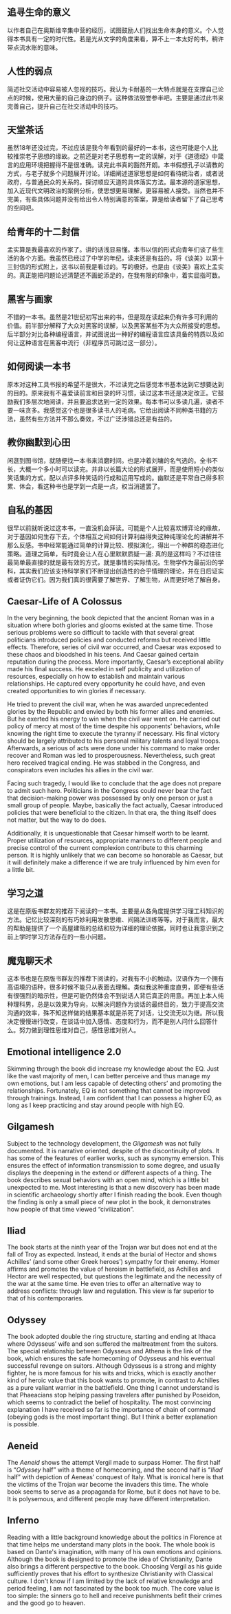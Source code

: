 追寻生命的意义
----------
以作者自己在奥斯维辛集中营的经历，试图鼓励人们找出生命本身的意义。个人觉得本书具有一定的时代性。若是光从文字的角度来看，算不上一本太好的书，稍许带点流水账的意味。

人性的弱点
----------
简述社交活动中容易被人忽视的技巧。我认为卡耐基的一大特点就是在支撑自己论点的时候，使用大量的自己身边的例子。这种做法毁誉参半吧。主要是通过此书来完善自己，提升自己在社交活动中的技巧。

天堂茶话
----------
虽然18年还没过完，不过应该是我今年看到的最好的一本书，这也可能是个人比较推崇老子思想的缘故。之前还是对老子思想有一定的误解，对于《道德经》中箴言的应用环境把握得不是很准确。读完此书真的豁然开朗。本书假想孔子以请教的方式，与老子就多个问题展开讨论。详细阐述道家思想是如何看待统治者，或者说政府，与普通民众的关系的。探讨顺应天道的具体落实方法。最本源的道家思想，加入近现代文明政治的案例分析，使思想更易理解，更容易被人接受。当然也并不完美，有些具体问题并没有给出令人特别满意的答案，算是给读者留下了自己思考的空间吧。

给青年的十二封信
----------
孟实算是我最喜欢的作家了。讲的话浅显易懂。本书以信的形式向青年们谈了些生活的各个方面。我虽然已经过了中学的年纪，读来还是有益的。将《谈美》以第十三封信的形式附上，这书以前我是看过的。写的极好。也是由《谈美》喜欢上孟实的。真正能把问题论述清楚还不画蛇添足的，在我有限的印象中，着实屈指可数。

黑客与画家
----------
不错的一本书。虽然是21世纪初写出来的书，但是现在读起来仍有许多可利用的价值。前半部分解释了大众对黑客的误解，以及黑客某些不为大众所接受的思想。后半部分对比各种编程语言，并试图说出一种好的编程语言应该具备的特质以及如何让这种语言在黑客中流行（非程序员可跳过这一部分）。

如何阅读一本书
----------
原本对这种工具书报的希望不是很大，不过读完之后感觉本书基本达到它想要达到的目的。原来我有不喜爱读前言和目录的坏习惯，读过这本书还是决定改正。它鼓励我们多层次地阅读，并且要追求达到一定的效果。每本书可以多读几遍，读者不要一味贪多。我感觉这个也是很多读书人的毛病。它给出阅读不同种类书籍的方法，虽然有些方法并不那么奏效，不过广泛涉猎总还是有益的。

教你幽默到心田
----------
闲逛到图书馆，就随便找一本书来消磨时间。也是冲着刘墉的名气选的。全书不长，大概一个多小时可以读完。并非以长篇大论的形式展开，而是使用短小的类似笑话集的方式，配以点评多种笑话的行成和运用写成的。幽默还是平常自己得多积累、体会，看这种书也是学到一点是一点，权当消遣罢了。

自私的基因
----------
很早以前就听说过这本书，一直没机会拜读。可能是个人比较喜欢博弈论的缘故，对于基因如何生存下去，个体相互之间如何计算利益得失这种纯理论化的讲解并不那么反感。书中经常能通过简单的计算比较、模拟演化，得出一个种群的稳态进化策略。道理之简单，有时竟会让人在心里默默质疑一遍:
真的是这样吗？不过往往最简单最直接的就是最有效的方式，就是事情的实际情况。生物学作为最前沿的学科，其实我们应该支持科学家们不断提出创造性的合乎情理的理论，并在日后证实或者证伪它们。因为我们真的很需要了解世界、了解生物，从而更好地了解自身。

Caesar-Life of A Colossus
----------
In the very beginning, the book depicted that the ancient Roman was in a
situation where both glories and glooms existed at the same time. Those
serious problems were so difficult to tackle with that several great
politicians introduced policies and conducted reforms but received
little effects. Therefore, series of civil war occurred, and Caesar was
exposed to these chaos and bloodshed in his teens. And Caesar gained
certain reputation during the process. More importantly, Caesar’s
exceptional ability made his final success. He exceled in self publicity
and utilization of resources, especially on how to establish and
maintain various relationships. He captured every opportunity he could
have, and even created opportunities to win glories if necessary.

He tried to prevent the civil war, when he was awarded unprecedented
glories by the Republic and envied by both his former allies and
enemies. But he exerted his energy to win when the civil war went on. He
carried out policy of mercy at most of the time despite his opponents’
behaviors, while knowing the right time to execute the tyranny if
necessary. His final victory should be largely attributed to his
personal military talents and loyal troops. Afterwards, a serious of
acts were done under his command to make order recover and Roman was led
to prosperousness. Nevertheless, such great hero received tragical
ending. He was stabbed in the Congress, and conspirators even includes
his allies in the civil war.

Facing such tragedy, I would like to conclude that the age does not
prepare to admit such hero. Politicians in the Congress could never bear
the fact that decision-making power was possessed by only one person or
just a small group of people. Maybe, basically the fact actually, Caesar
introduced policies that were beneficial to the citizen. In that era,
the thing itself does not matter, but the way to do does.

Additionally, it is unquestionable that Caesar himself worth to be
learnt. Proper utilization of resources, appropriate manners to
different people and precise control of the current complexion
contribute to this charming person. It is highly unlikely that we can
become so honorable as Caesar, but it will definitely make a difference
if we are truly influenced by him even for a little bit.

学习之道
----------
这是在原版书群友的推荐下阅读的一本书。主要是从各角度提供学习理工科知识的方法。记忆比较深刻的有巧妙利用发散思维、间隔法训练等等。对于我而言，最大的帮助是提供了一个高屋建瓴的总结和较为详细的理论依据，同时也让我意识到之前上学时学习方法存在的一些小问题。

魔鬼聊天术
----------
这本书也是在原版书群友的推荐下阅读的，对我有不小的触动。汉语作为一个拥有高语境的语种，很多时候不能只从表面去理解。类似我这种重度直男，即便有些话有很强烈的暗示性，但是可能仍然体会不到说话人背后真正的用意。再加上本人纯种理科男，总是以效果为导向，以解决问题作为谈话的最终目的，致力于提高交流沟通的效率，殊不知这样做的结果基本就是杀死了对话，让交流无以为继。所以我决定慢慢进行改变，在谈话中加入感情、态度和行为，而不是别人问什么回答什么。努力做到理性思维对自己，感性思维对别人。

Emotional intelligence 2.0
----------
Skimming through the book did increase my knowledge about the EQ. Just
like the vast majority of men, I can better perceive and thus manage my
own emotions, but I am less capable of detecting others’ and promoting
the relationships. Fortunately, EQ is not something that cannot be
improved through trainings. Instead, I am confident that I can possess a
higher EQ, as long as I keep practicing and stay around people with high
EQ.

Gilgamesh
----------
Subject to the technology development, the *Gilgamesh* was not fully
documented. It is narrative oriented, despite of the discontinuity of
plots. It has some of the features of earlier works, such as synonymy
emersion. This ensures the effect of information transmission to some
degree, and usually displays the deepening in the extend or different
aspects of a thing. The book describes sexual behaviors with an open
mind, which is a little bit unexpected to me. Most interesting is that a
new discovery has been made in scientific archaeology shortly after I
finish reading the book. Even though the finding is only a small piece
of new plot in the book, it demonstrates how people of that time viewed
“civilization”.

Iliad
----------
The book starts at the ninth year of the Trojan war but does not end at
the fall of Troy as expected. Instead, it ends at the burial of Hector
and shows Achilles’ (and some other Greek heroes’) sympathy for their
enemy. Homer affirms and promotes the value of heroism in battlefield,
as Achilles and Hector are well respected, but questions the legitimate
and the necessity of the war at the same time. He even tries to offer an
alternative way to address conflicts: through law and regulation. This
view is far superior to that of his contemporaries.

Odyssey
----------
The book adopted double the ring structure, starting and ending at
Ithaca where Odysseus’ wife and son suffered the maltreatment from the
suitors. The special relationship between Odysseus and Athena is the
link of the book, which ensures the safe homecoming of Odysseus and his
eventual successful revenge on suitors. Although Odysseus is a strong
and mighty fighter, he is more famous for his wits and tricks, which is
exactly another kind of heroic value that this book wants to promote, in
contrast to Achilles as a pure valiant warrior in the battlefield. One
thing I cannot understand is that Phaeacians stop helping passing
travelers after punished by Poseidon, which seems to contradict the
belief of hospitality. The most convincing explanation I have received
so far is the importance of chain of command (obeying gods is the most
important thing). But I think a better explanation is possible.

Aeneid
----------
The *Aeneid* shows the attempt Vergil made to surpass Homer. The first
half is “*Odyssey* half” with a theme of homecoming, and the second half
is “*Iliad* half” with depiction of Aeneas’ conquest of Italy. What is
ironical here is that the victims of the Trojan war become the invaders
this time. The whole book seems to serve as a propaganda for Rome, but
it does not have to be. It is polysemous, and different people may have
different interpretation.

Inferno
----------
Reading with a little background knowledge about the politics in
Florence at that time helps me understand many plots in the book. The
whole book is based on Dante's imagination, with many of his own
emotions and opinions. Although the book is designed to promote the idea
of Christianity, Dante also brings a different perspective to the book.
Choosing Vergil as his guide sufficiently proves that his effort to
synthesize Christianity with Classical culture. I don't know if I am
limited by the lack of relative knowledge and period feeling, I am not
fascinated by the book too much. The core value is too simple: the
sinners go to hell and receive punishments befit their crimes and the
good go to heaven.
